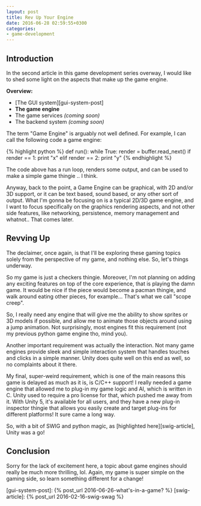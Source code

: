 ```yaml
---
layout: post
title: Rev Up Your Engine
date: 2016-06-28 02:59:55+0300
categories: 
- game-development
---
```


## Introduction

In the second article in this game development series overway, I would like to shed some light on the aspects that make up the game engine. 

**Overview:**

+ [The GUI system][gui-system-post]
+ **The game engine**
+ The game services *(coming soon)*
+ The backend system *(coming soon)*

The term "Game Engine" is arguably not well defined. For example, I can call the following code a game engine:

{% highlight python %}
def run():
  while True:
    render = buffer.read_next()
    if render == 1:
      print "x"
    elif render == 2:
      print "y"
{% endhighlight %}

The code above has a run loop, renders some output, and can be used to make a simple game thingie .. I think.

Anyway, back to the point, a Game Engine can be graphical, with 2D and/or 3D support, or it can be text based, sound based, or any other sort of output. What I'm gonna be focusing on is a typical 2D/3D game engine, and I want to focus specifically on the graphics rendering aspects, and not other side features, like networking, persistence, memory management and whatnot.. That comes later.

## Revving Up

The declaimer, once again, is that I'll be exploring these gaming topics solely from the perspective of my game, and nothing else. So, let's things underway.

So my game is just a checkers thingie. Moreover, I'm not planning on adding any exciting features on top of the core experience, that is playing the damn game. It would be nice if the piece would become a pacman thingie, and walk around eating other pieces, for example... That's what we call "scope creep".

So, I really need any engine that will give me the ability to show sprites or 3D models if possible, and allow me to animate those objects around using a jump animation. Not surprisingly, most engines fit this requirement (not my previous python game engine tho, mind you).

Another important requirement was actually the interaction. Not many game engines provide sleek and simple interaction system that handles touches and clicks in a simple manner. Unity does quite well on this end as well, so no complaints about it there.

My final, super-weird requirement, which is one of the main reasons this game is delayed as much as it is, is C/C++ support! I really needed a game engine that allowed me to plug-in my game logic and AI, which is written in C. Unity used to require a pro license for that, which pushed me away from it. With Unity 5, it's available for all users, and they have a new plug-in inspector thingie that allows you easily create and target plug-ins for different platforms! It sure came a long way.

So, with a bit of SWIG and python magic, as [highlighted here][swig-article], Unity was a go!

## Conclusion

Sorry for the lack of excitement here, a topic about game engines should really be much more thrilling, lol. Again, my game is super simple on the gaming side, so learn something different for a change!


[gui-system-post]: {% post_url 2016-06-26-what's-in-a-game? %}
[swig-article]: {% post_url 2016-02-16-swig-swag %}

